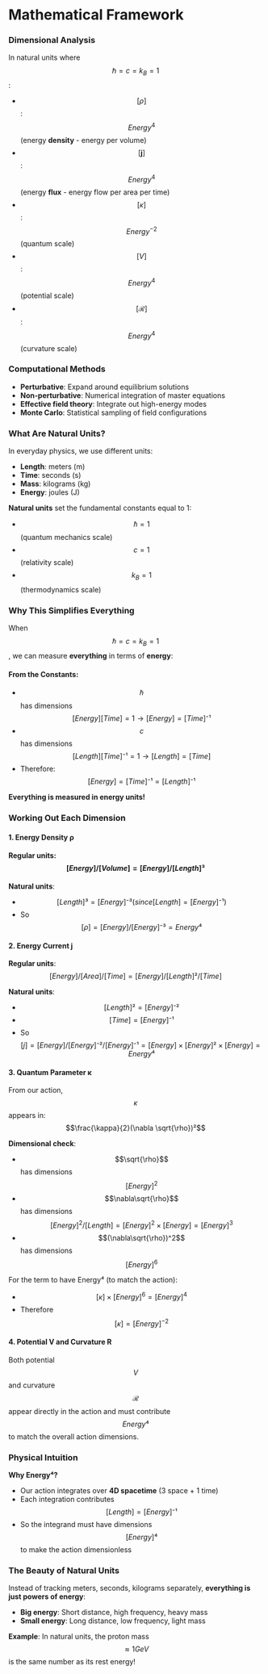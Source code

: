 # Mathematical Framework

### Dimensional Analysis

In natural units where $$\hbar = c = k_B = 1$$:

* $$[\rho]$$: $$Energy^4$$ (energy **density** - energy per volume)
* $$[\mathbf{j}]$$: $$Energy^4$$ (energy **flux** - energy flow per area per time)
* $$[\kappa]$$: $$Energy^{-2}$$ (quantum scale)
* $$[V]$$: $$Energy^4$$ (potential scale)
* $$[\mathcal{R}]$$: $$Energy^4$$ (curvature scale)

### Computational Methods

* **Perturbative**: Expand around equilibrium solutions&#x20;
* **Non-perturbative**: Numerical integration of master equations
* **Effective field theory**: Integrate out high-energy modes&#x20;
* **Monte Carlo**: Statistical sampling of field configurations

### **What Are Natural Units?**

In everyday physics, we use different units:

* **Length**: meters (m)
* **Time**: seconds (s)
* **Mass**: kilograms (kg)
* **Energy**: joules (J)

**Natural units** set the fundamental constants equal to 1:

* $$ℏ = 1$$ (quantum mechanics scale)
* $$c = 1$$ (relativity scale)
* $$k_B = 1$$ (thermodynamics scale)

### **Why This Simplifies Everything**

When $$ℏ = c = k_B = 1$$, we can measure **everything** in terms of **energy**:

#### **From the Constants**:

* $$ℏ$$ has dimensions $$[Energy][Time] = 1 → [Energy] = [Time]⁻¹$$
* $$c$$ has dimensions $$[Length][Time]⁻¹ = 1 → [Length] = [Time]$$
* Therefore: $$[Energy] = [Time]⁻¹ = [Length]⁻¹$$

**Everything is measured in energy units!**

### **Working Out Each Dimension**

#### **1. Energy Density ρ**

#### **Regular units**: $$[Energy]/[Volume] = [Energy]/[Length]³$$

**Natural units**:

* $$[Length]³ = [Energy]⁻³ (since [Length] = [Energy]⁻¹)$$
* So $$[ρ] = [Energy]/[Energy]⁻³ = Energy⁴$$

#### **2. Energy Current j**

**Regular units**: $$[Energy]/[Area]/[Time] = [Energy]/[Length]²/[Time]$$

**Natural units**:

* $$[Length]² = [Energy]⁻²$$
* $$[Time] = [Energy]⁻¹$$
* So $$[j] = [Energy]/[Energy]⁻²/[Energy]⁻¹ = [Energy] × [Energy]² × [Energy] = Energy⁴$$

#### **3. Quantum Parameter κ**

From our action, $$κ$$ appears in: $$\frac{\kappa}{2}(\nabla \sqrt{\rho})²$$&#x20;

**Dimensional check**:

* $$\sqrt{\rho}$$ has dimensions $$[Energy]^2$$
* $$\nabla\sqrt{\rho}$$ has dimensions $$[Energy]^2/[Length] = [Energy]^2 \times [Energy] = [Energy]^3$$
* $$(\nabla\sqrt{\rho})^2$$ has dimensions $$[Energy]^6$$

For the term to have Energy⁴ (to match the action):

* $$[\kappa] \times [Energy]^6 = [Energy]^4$$
* Therefore $$[\kappa] = [Energy]^{-2}$$

#### **4. Potential V and Curvature R**

Both potential $$V$$ and curvature $$\mathcal{R}$$ appear directly in the action and must contribute $$Energy⁴$$ to match the overall action dimensions.

### **Physical Intuition**

**Why Energy⁴?**

* Our action integrates over **4D spacetime** (3 space + 1 time)
* Each integration contributes $$[Length] = [Energy]⁻¹$$
* So the integrand must have dimensions $$[Energy]⁴$$ to make the action dimensionless

### **The Beauty of Natural Units**

Instead of tracking meters, seconds, kilograms separately, **everything is just powers of energy**:

* **Big energy**: Short distance, high frequency, heavy mass
* **Small energy**: Long distance, low frequency, light mass

**Example**: In natural units, the proton mass $$≈ 1 GeV$$ is the same number as its rest energy!
